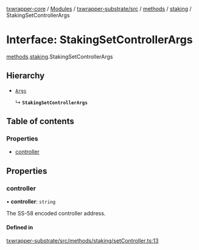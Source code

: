 [txwrapper-core](../README.md) / [Modules](../modules.md) / [txwrapper-substrate/src](../modules/txwrapper_substrate_src.md) / [methods](../modules/txwrapper_substrate_src.methods.md) / [staking](../modules/txwrapper_substrate_src.methods.staking.md) / StakingSetControllerArgs

# Interface: StakingSetControllerArgs

[methods](../modules/txwrapper_substrate_src.methods.md).[staking](../modules/txwrapper_substrate_src.methods.staking.md).StakingSetControllerArgs

## Hierarchy

- [`Args`](../modules/txwrapper_core_src.md#args)

  ↳ **`StakingSetControllerArgs`**

## Table of contents

### Properties

- [controller](txwrapper_substrate_src.methods.staking.StakingSetControllerArgs.md#controller)

## Properties

### controller

• **controller**: `string`

The SS-58 encoded controller address.

#### Defined in

[txwrapper-substrate/src/methods/staking/setController.ts:13](https://github.com/paritytech/txwrapper-core/blob/6c32f05/packages/txwrapper-substrate/src/methods/staking/setController.ts#L13)
